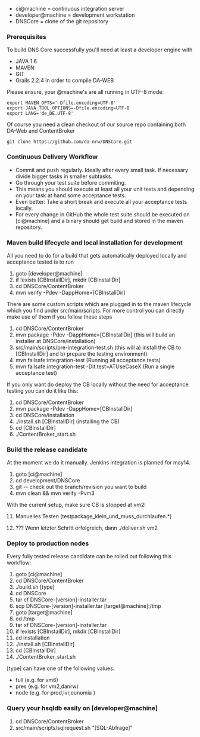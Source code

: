 * ci@machine = continuous integration server
* developer@machine = development workstation
* DNSCore = clone of the git repository

### Prerequisites

To build DNS Core successfully you'll need at least a developer engine with
* JAVA 1.6
* MAVEN
* GIT
* Grails 2.2.4 in order to compile DA-WEB 

Please ensure, your @machine's are all running in UTF-8 mode:
    
    export MAVEN_OPTS='-Dfile.encoding=UTF-8'
    export JAVA_TOOL_OPTIONS=-Dfile.encoding=UTF-8
    export LANG='de_DE.UTF-8'

Of course you need a clean checkout of our source repo containing both DA-Web and ContentBroker

    git clone https://github.com/da-nrw/DNSCore.git

### Continuous Delivery Workflow

* Commit and push regularly. Ideally after every small task. If necessary divide bigger tasks in smaller subtasks.
* Go through your test suite before commiting.
* This means you should execute at least all your unit tests and depending on your task at hand some acceptance tests.
* Even better: Take a short break and execute all your acceptance tests locally.
* For every change in GitHub the whole test suite should be executed on [ci@machine] and a binary should get build and stored in the maven repository.

### Maven build lifecycle and local installation for development

All you need to do for a build that gets automatically deployed locally and acceptance tested
is to run 

1. goto [developer@machine]
1. if !exists [CBInstallDir], mkdir [CBInstallDir]
1. cd DNSCore/ContentBroker
1. mvn verify -Pdev -DappHome=[CBInstallDir]

There are some custom scripts which are plugged in to the maven lifecycle which you find under src/main/scripts.
For more control you can directly make use of them if you follow these steps

1. cd DNSCore/ContentBroker
1. mvn package -Pdev -DappHome=[CBInstallDir] (this will build an installer at DNSCore/installation)
1. src/main/scripts/pre-integration-test.sh (this will a) install the CB to [CBInstallDir] and b) prepare the testing environment)
1. mvn failsafe:integration-test (Running all acceptance tests)
1. mvn failsafe:integration-test -Dit.test=ATUseCaseX (Run a single acceptance test)

If you only want do deploy the CB locally without the need for acceptance testing you can do it like this:

1. cd DNSCore/ContentBroker
1. mvn package -Pdev -DappHome=[CBInstallDir]
1. cd DNSCore/installation
1. ./install.sh [CBInstallDir] (installing the CB)
1. cd [CBInstallDir]
1. ./ContentBroker_start.sh

### Build the release candidate
At the moment we do it manually. Jenkins integration is planned for may14.

1. goto [ci@machine]
1. cd development/DNSCore
2. git -- check out the branch/revision you want to build
3. mvn clean && mvn verify -Pvm3

With the current setup, make sure CB is stopped at vm2!

11. Manuelles Testen (testpackage_klein_und_muss_durchlaufen.*)

9. ??? Wenn letzter Schritt erfolgreich, dann ./deliver.sh vm2

### Deploy to production nodes
Every fully tested release candidate can be rolled out following this workflow:

1. goto [ci@machine]
1. cd DNSCore/ContentBroker
1. ./build.sh [type]
1. cd DNSCore
1. tar cf DNSCore-[version]-installer.tar
1. scp DNSCore-[version]-installer.tar [target@machine]:/tmp
1. goto [target@machine]
1. cd /tmp
1. tar xf DNSCore-[version]-installer.tar
1. if !exists [CBInstallDir], mkdir [CBInstallDir]
1. cd installation
1. ./install.sh [CBInstallDir]
1. cd [CBInstallDir]
1. ./ContentBroker_start.sh

[type] can have one of the following values:

* full (e.g. for vm6)
* pres (e.g. for vm2,danrw)
* node (e.g. for prod,lvr,eunomia )

### Query your hsqldb easily on [developer@machine]

1. cd DNSCore/ContentBroker
1. src/main/scripts/sqlrequest.sh "[SQL-Abfrage]"

